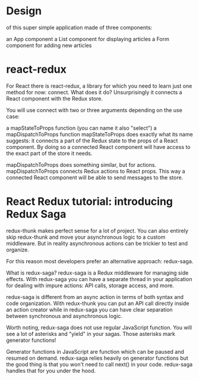 # Design 
of this super simple application made of three components:

an App component
a List component for displaying articles
a Form component for adding new articles

# react-redux
For React there is react-redux, a library for which you need to learn just one method for now: connect. What does it do? Unsurprisingly it connects a React component with the Redux store.

You will use connect with two or three arguments depending on the use case:

a mapStateToProps function (you can name it also "select")
a mapDispatchToProps function
mapStateToProps does exactly what its name suggests: it connects a part of the Redux state to the props of a React component. By doing so a connected React component will have access to the exact part of the store it needs.

mapDispatchToProps does something similar, but for actions. mapDispatchToProps connects Redux actions to React props. This way a connected React component will be able to send messages to the store.

# React Redux tutorial: introducing Redux Saga
redux-thunk makes perfect sense for a lot of project. You can also entirely skip redux-thunk and move your asynchronous logic to a custom middleware. But in reality asynchronous actions can be trickier to test and organize.

For this reason most developers prefer an alternative approach: redux-saga.

What is redux-saga? redux-saga is a Redux middleware for managing side effects. With redux-saga you can have a separate thread in your application for dealing with impure actions: API calls, storage access, and more.

redux-saga is different from an async action in terms of both syntax and code organization. With redux-thunk you can put an API call directly inside an action creator while in redux-saga you can have clear separation between synchronous and asynchronous logic.

Worth noting, redux-saga does not use regular JavaScript function. You will see a lot of asterisks and "yield" in your sagas. Those asterisks mark generator functions!

Generator functions in JavaScript are function which can be paused and resumed on demand. redux-saga relies heavily on generator functions but the good thing is that you won't need to call next() in your code. redux-saga handles that for you under the hood.